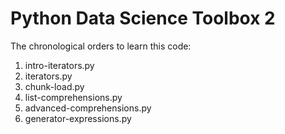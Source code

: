# Python Data Science Toolbox 2
The chronological orders to learn this code:
1) intro-iterators.py
2) iterators.py
3) chunk-load.py
4) list-comprehensions.py
5) advanced-comprehensions.py
6) generator-expressions.py
